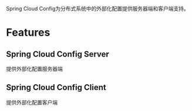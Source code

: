 Spring Cloud Config为分布式系统中的外部化配置提供服务器端和客户端支持。

# Features

## Spring Cloud Config Server

提供外部化配置服务器端

## Spring Cloud Config Client

提供外部化配置客户端


